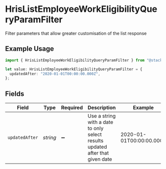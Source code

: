 # HrisListEmployeeWorkEligibilityQueryParamFilter

Filter parameters that allow greater customisation of the list response

## Example Usage

```typescript
import { HrisListEmployeeWorkEligibilityQueryParamFilter } from "@stackone/stackone-client-ts/sdk/models/operations";

let value: HrisListEmployeeWorkEligibilityQueryParamFilter = {
  updatedAfter: "2020-01-01T00:00:00.000Z",
};
```

## Fields

| Field                                                                         | Type                                                                          | Required                                                                      | Description                                                                   | Example                                                                       |
| ----------------------------------------------------------------------------- | ----------------------------------------------------------------------------- | ----------------------------------------------------------------------------- | ----------------------------------------------------------------------------- | ----------------------------------------------------------------------------- |
| `updatedAfter`                                                                | *string*                                                                      | :heavy_minus_sign:                                                            | Use a string with a date to only select results updated after that given date | 2020-01-01T00:00:00.000Z                                                      |